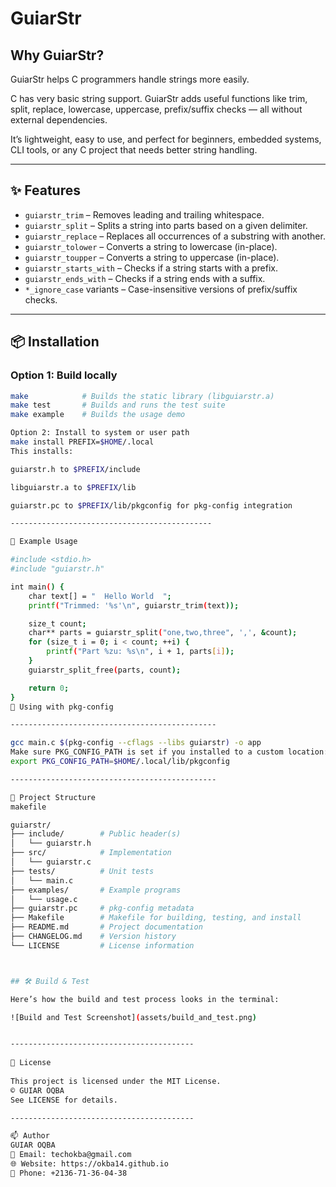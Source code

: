 # GuiarStr

## Why GuiarStr?

GuiarStr helps C programmers handle strings more easily.

C has very basic string support. GuiarStr adds useful functions like trim, split, replace, lowercase, uppercase, prefix/suffix checks — all without external dependencies.

It’s lightweight, easy to use, and perfect for beginners, embedded systems, CLI tools, or any C project that needs better string handling.

---

## ✨ Features

- `guiarstr_trim` – Removes leading and trailing whitespace.
- `guiarstr_split` – Splits a string into parts based on a given delimiter.
- `guiarstr_replace` – Replaces all occurrences of a substring with another.
- `guiarstr_tolower` – Converts a string to lowercase (in-place).
- `guiarstr_toupper` – Converts a string to uppercase (in-place).
- `guiarstr_starts_with` – Checks if a string starts with a prefix.
- `guiarstr_ends_with` – Checks if a string ends with a suffix.
- `*_ignore_case` variants – Case-insensitive versions of prefix/suffix checks.

---

## 📦 Installation

### Option 1: Build locally

```bash
make            # Builds the static library (libguiarstr.a)
make test       # Builds and runs the test suite
make example    # Builds the usage demo

Option 2: Install to system or user path
make install PREFIX=$HOME/.local
This installs:

guiarstr.h to $PREFIX/include

libguiarstr.a to $PREFIX/lib

guiarstr.pc to $PREFIX/lib/pkgconfig for pkg-config integration

---------------------------------------------

🧪 Example Usage

#include <stdio.h>
#include "guiarstr.h"

int main() {
    char text[] = "  Hello World  ";
    printf("Trimmed: '%s'\n", guiarstr_trim(text));

    size_t count;
    char** parts = guiarstr_split("one,two,three", ',', &count);
    for (size_t i = 0; i < count; ++i) {
        printf("Part %zu: %s\n", i + 1, parts[i]);
    }
    guiarstr_split_free(parts, count);

    return 0;
}
🔧 Using with pkg-config

----------------------------------------------

gcc main.c $(pkg-config --cflags --libs guiarstr) -o app
Make sure PKG_CONFIG_PATH is set if you installed to a custom location:
export PKG_CONFIG_PATH=$HOME/.local/lib/pkgconfig

----------------------------------------------

📁 Project Structure
makefile

guiarstr/
├── include/        # Public header(s)
│   └── guiarstr.h
├── src/            # Implementation
│   └── guiarstr.c
├── tests/          # Unit tests
│   └── main.c
├── examples/       # Example programs
│   └── usage.c
├── guiarstr.pc     # pkg-config metadata
├── Makefile        # Makefile for building, testing, and install
├── README.md       # Project documentation
├── CHANGELOG.md    # Version history
└── LICENSE         # License information



## 🛠️ Build & Test

Here’s how the build and test process looks in the terminal:

![Build and Test Screenshot](assets/build_and_test.png)


-----------------------------------------
                                      
📄 License
                                      
This project is licensed under the MIT License.
© GUIAR OQBA
See LICENSE for details.

-----------------------------------------

📫 Author
GUIAR OQBA
📧 Email: techokba@gmail.com
🌐 Website: https://okba14.github.io
📱 Phone: +2136-71-36-04-38

